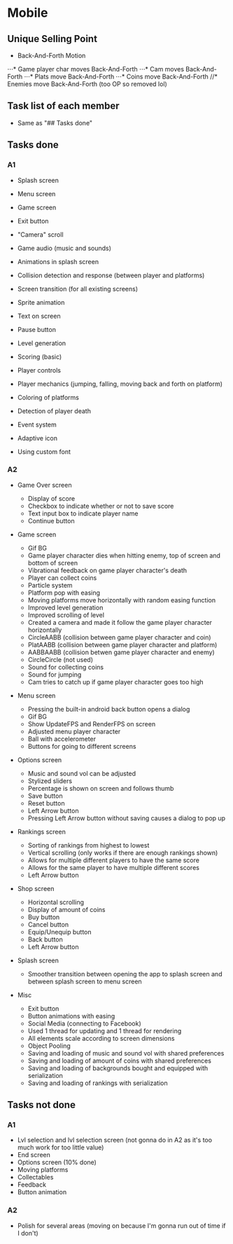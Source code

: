# Mobile

## Unique Selling Point

* Back-And-Forth Motion

⋅⋅⋅* Game player char moves Back-And-Forth
⋅⋅⋅* Cam moves Back-And-Forth
⋅⋅⋅* Plats move Back-And-Forth
⋅⋅⋅* Coins move Back-And-Forth
//* Enemies move Back-And-Forth (too OP so removed lol)

## Task list of each member

- Same as "## Tasks done"

## Tasks done

### A1

* Splash screen
* Menu screen
* Game screen
* Exit button

* "Camera" scroll
* Game audio (music and sounds)
* Animations in splash screen
* Collision detection and response (between player and platforms)
* Screen transition (for all existing screens)
* Sprite animation
* Text on screen
* Pause button
* Level generation
* Scoring (basic)
* Player controls
* Player mechanics (jumping, falling, moving back and forth on platform)
* Coloring of platforms
* Detection of player death
* Event system
* Adaptive icon
* Using custom font

### A2

* Game Over screen
	- Display of score
	- Checkbox to indicate whether or not to save score
	- Text input box to indicate player name
	- Continue button

* Game screen
	- Gif BG
	- Game player character dies when hitting enemy, top of screen and bottom of screen
	- Vibrational feedback on game player character's death
	- Player can collect coins
	- Particle system
	- Platform pop with easing
	- Moving platforms move horizontally with random easing function
	- Improved level generation
	- Improved scrolling of level
	- Created a camera and made it follow the game player character horizontally
	- CircleAABB (collision between game player character and coin)
	- PlatAABB (collision between game player character and platform)
	- AABBAABB (collision betwen game player character and enemy)
	- CircleCircle (not used)
	- Sound for collecting coins
	- Sound for jumping
	- Cam tries to catch up if game player character goes too high

* Menu screen
	- Pressing the built-in android back button opens a dialog
	- Gif BG
	- Show UpdateFPS and RenderFPS on screen
	- Adjusted menu player character
	- Ball with accelerometer
	- Buttons for going to different screens

* Options screen
	- Music and sound vol can be adjusted
	- Stylized sliders
	- Percentage is shown on screen and follows thumb
	- Save button
	- Reset button
	- Left Arrow button
	- Pressing Left Arrow button without saving causes a dialog to pop up

* Rankings screen
	- Sorting of rankings from highest to lowest
	- Vertical scrolling (only works if there are enough rankings shown)
	- Allows for multiple different players to have the same score
	- Allows for the same player to have multiple different scores
	- Left Arrow button

* Shop screen
	- Horizontal scrolling
	- Display of amount of coins
	- Buy button
	- Cancel button
	- Equip/Unequip button
	- Back button
	- Left Arrow button

* Splash screen
	- Smoother transition between opening the app to splash screen and between splash screen to menu screen

* Misc
	- Exit button
	- Button animations with easing
	- Social Media (connecting to Facebook)
	- Used 1 thread for updating and 1 thread for rendering
	- All elements scale according to screen dimensions
	- Object Pooling
	- Saving and loading of music and sound vol with shared preferences
	- Saving and loading of amount of coins with shared preferences
	- Saving and loading of backgrounds bought and equipped with serialization
	- Saving and loading of rankings with serialization

## Tasks not done

### A1

* Lvl selection and lvl selection screen (not gonna do in A2 as it's too much work for too little value)
* End screen
* Options screen (10% done)
* Moving platforms
* Collectables
* Feedback
* Button animation

### A2

* Polish for several areas (moving on because I'm gonna run out of time if I don't)